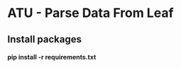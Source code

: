 # ATU - Parse Data From Leaf

## Install packages
#### pip install -r requirements.txt

[//]: # (## See the example to understand how to use)
